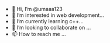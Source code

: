 - 👋 Hi, I’m @umaaa123
- 👀 I’m interested in web development...
- 🌱 I’m currently learning c++...
- 💞️ I’m looking to collaborate on ...
- 📫 How to reach me ...

<!---
umaaa123/umaaa123 is a ✨ special ✨ repository because its `README.md` (this file) appears on your GitHub profile.
You can click the Preview link to take a look at your changes.
--->

